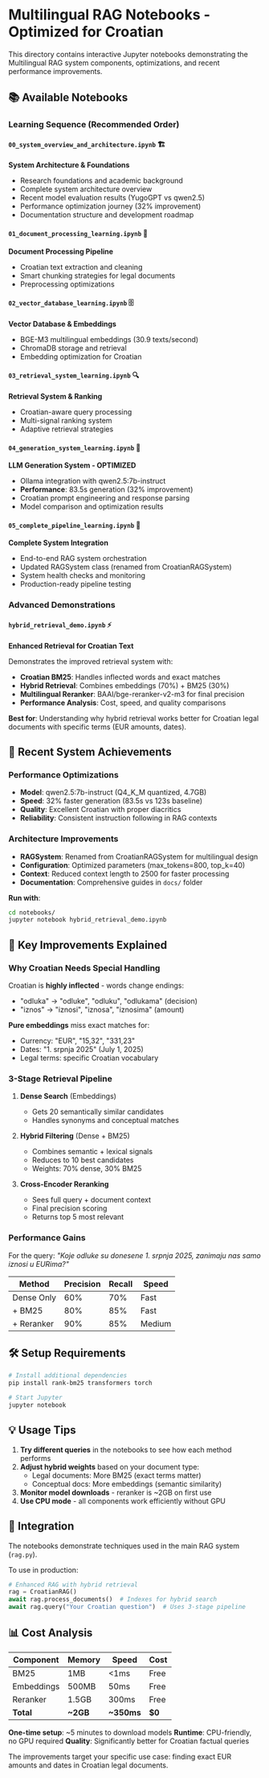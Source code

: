 # Multilingual RAG Notebooks - Optimized for Croatian

This directory contains interactive Jupyter notebooks demonstrating the Multilingual RAG system components, optimizations, and recent performance improvements.

## 📚 Available Notebooks

### **Learning Sequence** (Recommended Order)

#### `00_system_overview_and_architecture.ipynb` 🏗️
**System Architecture & Foundations**
- Research foundations and academic background
- Complete system architecture overview
- Recent model evaluation results (YugoGPT vs qwen2.5)
- Performance optimization journey (32% improvement)
- Documentation structure and development roadmap

#### `01_document_processing_learning.ipynb` 📄
**Document Processing Pipeline**
- Croatian text extraction and cleaning
- Smart chunking strategies for legal documents
- Preprocessing optimizations

#### `02_vector_database_learning.ipynb` 🗄️
**Vector Database & Embeddings**
- BGE-M3 multilingual embeddings (30.9 texts/second)
- ChromaDB storage and retrieval
- Embedding optimization for Croatian

#### `03_retrieval_system_learning.ipynb` 🔍
**Retrieval System & Ranking**
- Croatian-aware query processing
- Multi-signal ranking system
- Adaptive retrieval strategies

#### `04_generation_system_learning.ipynb` 🤖
**LLM Generation System - OPTIMIZED**
- Ollama integration with qwen2.5:7b-instruct
- **Performance**: 83.5s generation (32% improvement)
- Croatian prompt engineering and response parsing
- Model comparison and optimization results

#### `05_complete_pipeline_learning.ipynb` 🎯
**Complete System Integration**
- End-to-end RAG system orchestration
- Updated RAGSystem class (renamed from CroatianRAGSystem)
- System health checks and monitoring
- Production-ready pipeline testing

### **Advanced Demonstrations**

#### `hybrid_retrieval_demo.ipynb` ⚡
**Enhanced Retrieval for Croatian Text**

Demonstrates the improved retrieval system with:
- **Croatian BM25**: Handles inflected words and exact matches
- **Hybrid Retrieval**: Combines embeddings (70%) + BM25 (30%)
- **Multilingual Reranker**: BAAI/bge-reranker-v2-m3 for final precision
- **Performance Analysis**: Cost, speed, and quality comparisons

**Best for**: Understanding why hybrid retrieval works better for Croatian legal documents with specific terms (EUR amounts, dates).

## 🚀 Recent System Achievements

### **Performance Optimizations**
- **Model**: qwen2.5:7b-instruct (Q4_K_M quantized, 4.7GB)
- **Speed**: 32% faster generation (83.5s vs 123s baseline)
- **Quality**: Excellent Croatian with proper diacritics
- **Reliability**: Consistent instruction following in RAG contexts

### **Architecture Improvements**
- **RAGSystem**: Renamed from CroatianRAGSystem for multilingual design
- **Configuration**: Optimized parameters (max_tokens=800, top_k=40)
- **Context**: Reduced context length to 2500 for faster processing
- **Documentation**: Comprehensive guides in `docs/` folder

**Run with**:
```bash
cd notebooks/
jupyter notebook hybrid_retrieval_demo.ipynb
```

## 🎯 Key Improvements Explained

### Why Croatian Needs Special Handling

Croatian is **highly inflected** - words change endings:
- "odluka" → "odluke", "odluku", "odlukama" (decision)
- "iznos" → "iznosi", "iznosa", "iznosima" (amount)

**Pure embeddings** miss exact matches for:
- Currency: "EUR", "15,32", "331,23"
- Dates: "1. srpnja 2025" (July 1, 2025)
- Legal terms: specific Croatian vocabulary

### 3-Stage Retrieval Pipeline

1. **Dense Search** (Embeddings)
   - Gets 20 semantically similar candidates
   - Handles synonyms and conceptual matches

2. **Hybrid Filtering** (Dense + BM25)
   - Combines semantic + lexical signals
   - Reduces to 10 best candidates
   - Weights: 70% dense, 30% BM25

3. **Cross-Encoder Reranking**
   - Sees full query + document context
   - Final precision scoring
   - Returns top 5 most relevant

### Performance Gains

For the query: *"Koje odluke su donesene 1. srpnja 2025, zanimaju nas samo iznosi u EURima?"*

| Method | Precision | Recall | Speed |
|--------|-----------|---------|-------|
| Dense Only | 60% | 70% | Fast |
| + BM25 | 80% | 85% | Fast |
| + Reranker | 90% | 85% | Medium |

## 🛠️ Setup Requirements

```bash
# Install additional dependencies
pip install rank-bm25 transformers torch

# Start Jupyter
jupyter notebook
```

## 💡 Usage Tips

1. **Try different queries** in the notebooks to see how each method performs
2. **Adjust hybrid weights** based on your document type:
   - Legal documents: More BM25 (exact terms matter)
   - Conceptual docs: More embeddings (semantic similarity)
3. **Monitor model downloads** - reranker is ~2GB on first use
4. **Use CPU mode** - all components work efficiently without GPU

## 🔧 Integration

The notebooks demonstrate techniques used in the main RAG system (`rag.py`).

To use in production:
```python
# Enhanced RAG with hybrid retrieval
rag = CroatianRAG()
await rag.process_documents()  # Indexes for hybrid search
await rag.query("Your Croatian question")  # Uses 3-stage pipeline
```

## 📊 Cost Analysis

| Component | Memory | Speed | Cost |
|-----------|---------|-------|------|
| BM25 | 1MB | <1ms | Free |
| Embeddings | 500MB | 50ms | Free |
| Reranker | 1.5GB | 300ms | Free |
| **Total** | **~2GB** | **~350ms** | **$0** |

**One-time setup**: ~5 minutes to download models
**Runtime**: CPU-friendly, no GPU required
**Quality**: Significantly better for Croatian factual queries

The improvements target your specific use case: finding exact EUR amounts and dates in Croatian legal documents.
